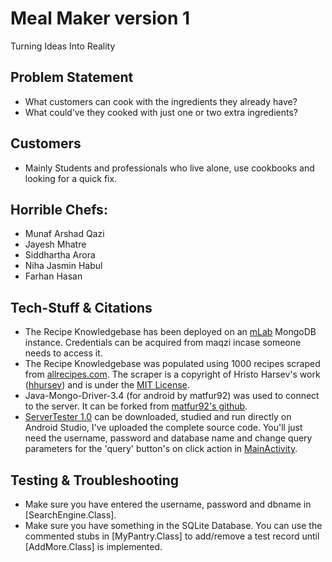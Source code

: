 # Meal Maker version 1
Turning Ideas Into Reality

## Problem Statement
* What customers can cook with the ingredients they already have?
* What could’ve they cooked with just one or two extra ingredients?

## Customers
* Mainly Students and professionals who live alone, use cookbooks and looking for a quick fix.

## Horrible Chefs:
* Munaf Arshad Qazi
* Jayesh Mhatre
* Siddhartha Arora
* Niha Jasmin Habul
* Farhan Hasan

## Tech-Stuff & Citations
* The Recipe Knowledgebase has been deployed on an [mLab](https://mlab.com/) MongoDB instance. Credentials can be acquired from maqzi incase someone needs to access it.
* The Recipe Knowledgebase was populated using 1000 recipes scraped from [allrecipes.com](http://allrecipes.com). The scraper is a copyright of Hristo Harsev's work ([hhursev](https://github.com/hhursev/recipe-scraper)) and is under the [MIT License](https://github.com/hhursev/recipe-scraper/blob/master/LICENSE).
* Java-Mongo-Driver-3.4 (for android by matfur92) was used to connect to the server. It can be forked from [matfur92's github](https://github.com/matfur92/mongo-java-driver).
* [ServerTester 1.0](https://github.com/Horrible-Chefs/Meal-Maker/tree/master/ServerTester) can be downloaded, studied and run directly on Android Studio, I've uploaded the complete source code. You'll just need the username, password and database name and change query parameters for the 'query' button's on click action in [MainActivity](https://github.com/Horrible-Chefs/Meal-Maker/blob/master/ServerTester/app/src/main/java/com/mealmaker/munaf/servertester/MainActivity.java). 

## Testing & Troubleshooting
* Make sure you have entered the username, password and dbname in [SearchEngine.Class].
* Make sure you have something in the SQLite Database. You can use the commented stubs in [MyPantry.Class] to add/remove a test record until [AddMore.Class] is implemented.
